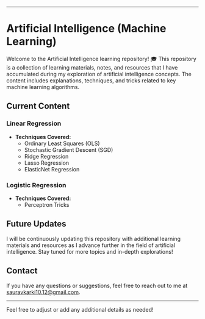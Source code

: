 
---

# Artificial Intelligence (Machine Learning)

Welcome to the Artificial Intelligence learning repository! 🎓 This repository is a collection of learning materials, notes, and resources that I have accumulated during my exploration of artificial intelligence concepts. The content includes explanations, techniques, and tricks related to key machine learning algorithms.

## Current Content

### Linear Regression

- **Techniques Covered:**
  - Ordinary Least Squares (OLS)
  - Stochastic Gradient Descent (SGD)
  - Ridge Regression
  - Lasso Regression
  - ElasticNet Regression

### Logistic Regression

- **Techniques Covered:**
  - Perceptron Tricks

## Future Updates

I will be continuously updating this repository with additional learning materials and resources as I advance further in the field of artificial intelligence. Stay tuned for more topics and in-depth explorations!

## Contact

If you have any questions or suggestions, feel free to reach out to me at [sauravkarki10.12@gmail.com](mailto:sauravkarki10.12@gmail.com).

---

Feel free to adjust or add any additional details as needed!
